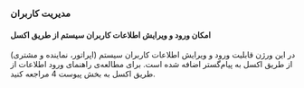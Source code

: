 
### مدیریت کاربران

#### امکان ورود و ویرایش اطلاعات کاربران سیستم از طریق اکسل

در این ورژن قابلیت ورود و ویرایش اطلاعات کاربران سیستم (اپراتور، نماینده و مشتری) از طریق اکسل به پیام‌گستر اضافه شده است. برای مطالعه‌ی راهنمای ورود اطلاعات از طریق اکسل به بخش پیوست 4 مراجعه کنید.